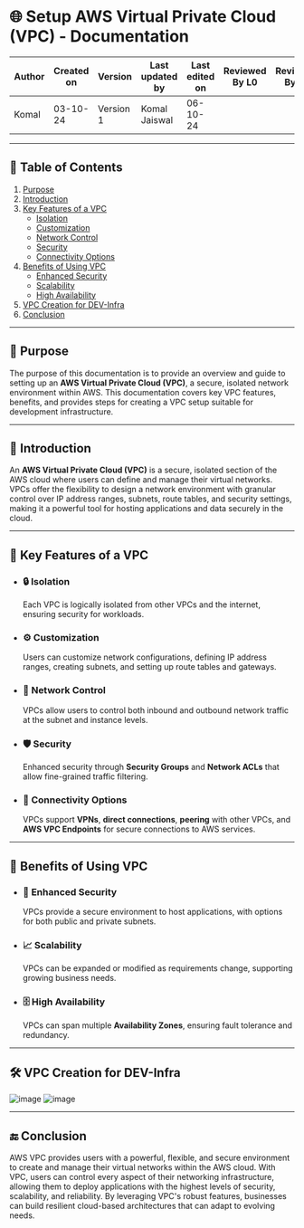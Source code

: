 # 🌐 Setup AWS Virtual Private Cloud (VPC) - Documentation

| Author      | Created on | Version   | Last updated by | Last edited on | Reviewed By L0 | Reviewed By L1 | Reviewed By L2 |
|-------------|------------|-----------|-----------------|----------------|----------------|----------------|----------------| 
| Komal       | 03-10-24   | Version 1 | Komal Jaiswal   | 06-10-24       |                |                |                |

---

## 📝 Table of Contents
1. [Purpose](#purpose)
2. [Introduction](#introduction)
3. [Key Features of a VPC](#key-features-of-a-vpc)
   - [Isolation](#isolation)
   - [Customization](#customization)
   - [Network Control](#network-control)
   - [Security](#security)
   - [Connectivity Options](#connectivity-options)
4. [Benefits of Using VPC](#benefits-of-using-vpc)
   - [Enhanced Security](#enhanced-security)
   - [Scalability](#scalability)
   - [High Availability](#high-availability)
5. [VPC Creation for DEV-Infra](#vpc-creation-for-dev-infra)
6. [Conclusion](#conclusion)

---

## 📜 Purpose
The purpose of this documentation is to provide an overview and guide to setting up an **AWS Virtual Private Cloud (VPC)**, a secure, isolated network environment within AWS. This documentation covers key VPC features, benefits, and provides steps for creating a VPC setup suitable for development infrastructure.

---

## 📖 Introduction
An **AWS Virtual Private Cloud (VPC)** is a secure, isolated section of the AWS cloud where users can define and manage their virtual networks. VPCs offer the flexibility to design a network environment with granular control over IP address ranges, subnets, route tables, and security settings, making it a powerful tool for hosting applications and data securely in the cloud.

---

## 🔑 Key Features of a VPC

- ### 🔒 Isolation
  Each VPC is logically isolated from other VPCs and the internet, ensuring security for workloads.

- ### ⚙️ Customization
  Users can customize network configurations, defining IP address ranges, creating subnets, and setting up route tables and gateways.

- ### 🔄 Network Control
  VPCs allow users to control both inbound and outbound network traffic at the subnet and instance levels.

- ### 🛡️ Security
  Enhanced security through **Security Groups** and **Network ACLs** that allow fine-grained traffic filtering.

- ### 🔗 Connectivity Options
  VPCs support **VPNs**, **direct connections**, **peering** with other VPCs, and **AWS VPC Endpoints** for secure connections to AWS services.

---

## 🎯 Benefits of Using VPC

- ### 🔐 Enhanced Security
  VPCs provide a secure environment to host applications, with options for both public and private subnets.

- ### 📈 Scalability
  VPCs can be expanded or modified as requirements change, supporting growing business needs.

- ### 🗄️ High Availability
  VPCs can span multiple **Availability Zones**, ensuring fault tolerance and redundancy.

---

## 🛠 VPC Creation for DEV-Infra

![image](https://github.com/user-attachments/assets/e5cbd626-0ec6-47cb-9e08-b099cfd5b824)
![image](https://github.com/user-attachments/assets/07923886-1f52-43eb-9058-7e74ac6ab740)


---

## 🔚 Conclusion

AWS VPC provides users with a powerful, flexible, and secure environment to create and manage their virtual networks within the AWS cloud. With VPC, users can control every aspect of their networking infrastructure, allowing them to deploy applications with the highest levels of security, scalability, and reliability. By leveraging VPC's robust features, businesses can build resilient cloud-based architectures that can adapt to evolving needs.
